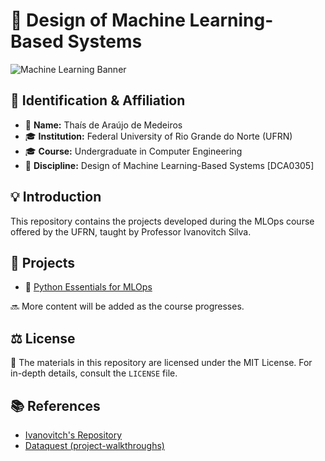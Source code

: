 # 🚀 Design of Machine Learning-Based Systems
![Machine Learning Banner](https://dummyimage.com/1200x400/000/fff&text=Machine+Learning+Operations)
## 🌟 Identification & Affiliation

- 👤 **Name:** Thaís de Araújo de Medeiros
- 🎓 **Institution:** Federal University of Rio Grande do Norte (UFRN)
- 🎓 **Course:** Undergraduate in Computer Engineering
- 📖 **Discipline:** Design of Machine Learning-Based Systems [DCA0305]

## 💡 Introduction
This repository contains the projects developed during the MLOps course offered by the UFRN, taught by Professor Ivanovitch Silva.

## 📂 Projects
- 📘 [Python Essentials for MLOps](./Python_Essentials_for_MLOps/)

🔜 More content will be added as the course progresses.

## ⚖️ License
📜 The materials in this repository are licensed under the MIT License. For in-depth details, consult the `LICENSE` file.

## 📚 References
- [Ivanovitch's Repository](https://github.com/ivanovitchm/mlops)
- [Dataquest (project-walkthroughs)](https://github.com/dataquestio/project-walkthroughs)